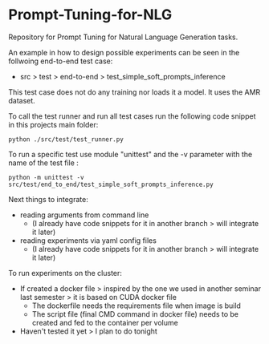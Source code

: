 # Prompt-Tuning-for-NLG
Repository for Prompt Tuning for Natural Language Generation tasks.

An example in how to design possible experiments can be seen in the follwoing end-to-end test case:
* src > test > end-to-end > test_simple_soft_prompts_inference

This test case does not do any training nor loads it a model. It uses the AMR dataset.


To call the test runner and run all test cases run the following code snippet in this projects main folder:
```
python ./src/test/test_runner.py
```

To run a specific test use module "unittest" and the -v parameter with the name of the test file :
```
python -m unittest -v src/test/end_to_end/test_simple_soft_prompts_inference.py
```

Next things to integrate:
* reading arguments from command line 
  * (I already have code snippets for it in another branch > will integrate it later)
* reading experiments via yaml config files
  * (I already have code snippets for it in another branch > will integrate it later)

To run experiments on the cluster:
* If created a docker file > inspired by the one we used in another seminar last semester > it is based on CUDA docker file
  * The dockerfile needs the requirements file when image is build
  * The script file (final CMD command in docker file) needs to be created and fed to the container per volume
* Haven't tested it yet > I plan to do tonight

